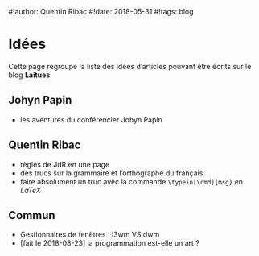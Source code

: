 #!author: Quentin Ribac
#!date: 2018-05-31
#!tags: blog

# Idées
Cette page regroupe la liste des idées d’articles pouvant être écrits sur le blog **Laitues**.

## Johyn Papin
* les aventures du conférencier Johyn Papin

## Quentin Ribac
* règles de JdR en une page
* des trucs sur la grammaire et l’orthographe du français
* faire absolument un truc avec la commande `\typein[\cmd]{msg}` en *LaTeX*

## Commun
* Gestionnaires de fenêtres : i3wm VS dwm
* [fait le 2018-08-23] la programmation est-elle un art ?
